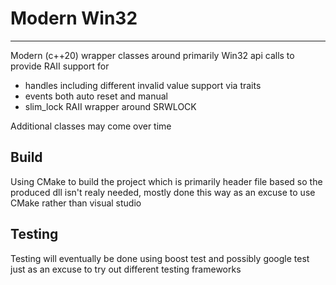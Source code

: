 # Modern Win32

-----------

Modern (c++20) wrapper classes around primarily Win32 api calls to provide RAII support for
- handles including different invalid value support via traits
- events both auto reset and manual
- slim_lock RAII wrapper around SRWLOCK

Additional classes may come over time

## Build

Using CMake to build the project which is primarily header file based so the produced dll isn't realy needed, mostly done this way as an excuse to use CMake rather than visual studio

## Testing

Testing will eventually be done using boost test and possibly google test just as an excuse to try out different testing frameworks
